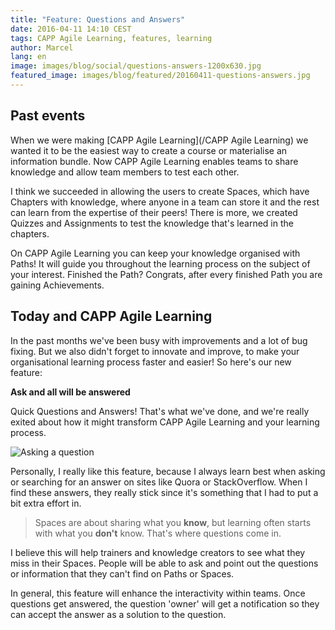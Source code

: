 ```yaml
---
title: "Feature: Questions and Answers"
date: 2016-04-11 14:10 CEST
tags: CAPP Agile Learning, features, learning
author: Marcel
lang: en
image: images/blog/social/questions-answers-1200x630.jpg
featured_image: images/blog/featured/20160411-questions-answers.jpg
---
```


## Past events

When we were making [CAPP Agile Learning](/CAPP Agile Learning) we wanted it to be the easiest way to create a course or materialise an information bundle. Now CAPP Agile Learning enables teams to share knowledge and allow team members to test each other.

I think we succeeded in allowing the users to create Spaces, which have Chapters with knowledge, where anyone in a team can store it and the rest can learn from the expertise of their peers! There is more, we created Quizzes and Assignments to test the knowledge that's learned in the chapters.

On CAPP Agile Learning you can keep your knowledge organised with Paths! It will guide you throughout the learning process on the subject of your interest. Finished the Path? Congrats, after every finished Path you are gaining Achievements.

## Today and CAPP Agile Learning

In the past months we've been busy with improvements and a lot of bug fixing. But we also didn't forget to innovate and improve, to make your organisational learning process faster and easier! So here's our new feature:

__Ask and all will be answered__

Quick Questions and Answers! That's what we've done, and we're really exited about how it might transform CAPP Agile Learning and your learning process.

![Asking a question](/images/blog/en/questions.png)

Personally, I really like this feature, because I always learn best when asking or searching for an answer on sites like Quora or StackOverflow. When I find these answers, they really stick since it's something that I had to put a bit extra effort in.

> Spaces are about sharing what you __know__, but learning often starts with what you __don't__ know. That's where questions come in.

I believe this will help trainers and knowledge creators to see what they miss in their Spaces. People will be able to ask and point out the questions or information that they can't find on Paths or Spaces.

In general, this feature will enhance the interactivity within teams. Once questions get answered, the question 'owner' will get a notification so they can accept the answer as a solution to the question.
